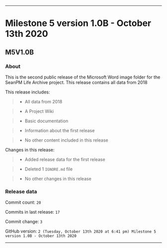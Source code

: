
***

# Milestone 5 version 1.0B - October 13th 2020

## M5V1.0B

### About

This is the second public release of the Microsoft Word image folder for the SeanPM Life Archive project. This release contains all data from 2018

This release includes:

> * All data from 2018

> * A Project Wiki

> * Basic documentation

> * Information about the first release

> * No other content included in this release

Changes in this release:

> * Added release data for the first release

> * Deleted 1 `IGNORE.md` file

> * No other changes in this release

### Release data

Commit count: `20`

Commits in last release: `17`

Commit change: `3`

GitHub version: `2 (Tuesday, October 13th 2020 at 6:41 pm) Milestone 5 version 1.0B - October 13th 2020`

***
